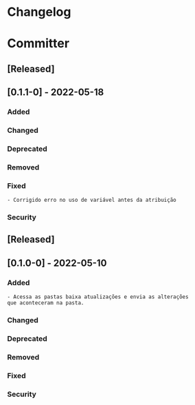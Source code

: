 # Changelog
# Committer

## [Released]
## [0.1.1-0] - 2022-05-18
### Added
### Changed
### Deprecated
### Removed
### Fixed
    - Corrigido erro no uso de variável antes da atribuição
### Security

## [Released]
## [0.1.0-0] - 2022-05-10
### Added
    - Acessa as pastas baixa atualizações e envia as alterações
    que aconteceram na pasta.
### Changed
### Deprecated
### Removed
### Fixed
### Security

